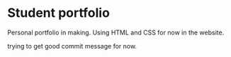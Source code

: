 # Student portfolio 

Personal portfolio in making. Using HTML and CSS for now in the website.


trying to get good commit message for now.